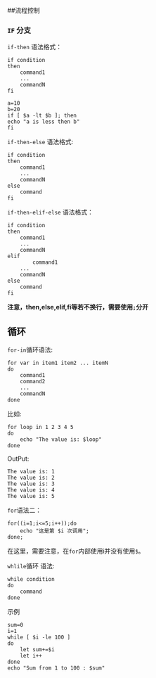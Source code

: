 ##流程控制

### `IF` 分支

`if-then` 语法格式：

```
if condition
then
    command1
    ...
    commandN
fi
```

```
a=10
b=20
if [ $a -lt $b ]; then
echo "a is less then b"
fi
```

`if-then-else` 语法格式:

```
if condition
then
    command1
    ...
    commandN
else
    command
fi
```

`if-then-elif-else` 语法格式：

```
if condition
then
    command1
    ...
    commandN
elif
        command1
    ...
    commandN
else
    command
fi
```
**注意，then,else,elif,fi等若不换行，需要使用`;`分开**

## 循环
`for-in`循环语法:

```
for var in item1 item2 ... itemN
do
    command1
    command2
    ...
    commandN
done
```

比如:

```
for loop in 1 2 3 4 5
do
    echo "The value is: $loop"
done
```
OutPut:
```
The value is: 1
The value is: 2
The value is: 3
The value is: 4
The value is: 5
```

`for`语法二：
```
for((i=1;i<=5;i++));do
    echo "这是第 $i 次调用";
done;
```

在这里，需要注意，在`for`内部使用i并没有使用`$`。

`whlile`循环
语法:
```
while condition
do
    command
done
```
示例
```
sum=0
i=1
while [ $i -le 100 ]
do
    let sum+=$i
    let i++
done
echo "Sum from 1 to 100 : $sum"

```

